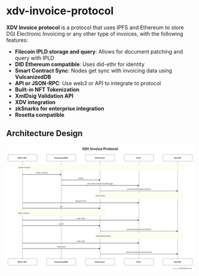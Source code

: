 # xdv-invoice-protocol

**XDV Invoice protocol** is a protocol that uses IPFS and Ethereum to store DGI Electronic Invoicing or any other type of invoices, with the following features:


- **Filecoin IPLD storage and query**: Allows for document patching and query with IPLD
- **DID  Ethereum compatible**: Uses did-ethr for identity
- **Smart Contract Sync**: Nodes get sync with invoicing data using **VulcanizedDB**
- **API or JSON-RPC**: Use web3 or API to integrate to protocol
- **Built-in NFT Tokenization**
- **XmlDsig Validation API**
- **XDV integration**
- **zkSnarks for enterprise integration**
- **Rosetta compatible**


## Architecture Design

![Sequence diagram](https://github.com/Electronic-Signatures-Industries/xdv-invoice-protocol/blob/main/archdesign.png)
